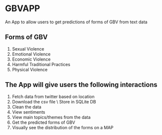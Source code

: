 # GBVAPP
An App to allow users to get predictions of forms of GBV from text data

## Forms of GBV
1. Sexual Violence
2. Emotional Violence
3. Economic Violence
4. Harmful Traditional Practices
5. Physical Violence

## The App will give users the following interactions
1. Fetch data from twitter based on location
2. Download the csv file \ Store in SQLite DB
3. Clean the data
4. View sentiments
5. View main topics/themes from the data
6. Get the predicted forms of GBV
7. Visually see the distribution of the forms on a MAP

